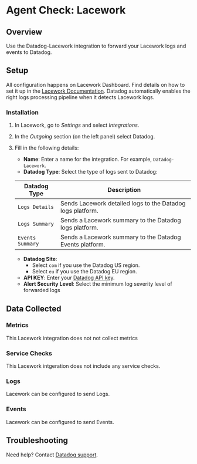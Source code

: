 # Agent Check: Lacework

## Overview

Use the Datadog-Lacework integration to forward your Lacework logs and events to Datadog.

## Setup

All configuration happens on Lacework Dashboard. Find details on how to set it up in the [Lacework Documentation][2]. Datadog automatically enables the right logs processing pipeline when it detects Lacework logs.

### Installation

1. In Lacework, go to _Settings_ and select _Integrations_.
2. In the _Outgoing_ section (on the left panel) select Datadog.
3. Fill in the following details:

   - **Name**: Enter a name for the integration. For example, `Datadog-Lacework`.
   - **Datadog Type**: Select the type of logs sent to Datadog:

    | Datadog Type     | Description                                                |
    | ---------------- | ---------------------------------------------------------- |
    | `Logs Details`   | Sends Lacework detailed logs to the Datadog logs platform. |
    | `Logs Summary`   | Sends a Lacework summary to the Datadog logs platform.     |
    | `Events Summary` | Sends a Lacework summary to the Datadog Events platform.   |

   - **Datadog Site**:
     - Select `com` if you use the Datadog US region.
     - Select `eu` if you use the Datadog EU region.
   - **API KEY**: Enter your [Datadog API key][3].
   - **Alert Security Level**: Select the minimum log severity level of forwarded logs

## Data Collected

### Metrics

This Lacework integration does not not collect metrics

### Service Checks

This Lacework intgeration does not include any service checks.

### Logs

Lacework can be configured to send Logs.

### Events

Lacework can be configured to send Events.

## Troubleshooting

Need help? Contact [Datadog support][7].

[1]: https://docs.datadoghq.com/integrations/lacework/
[2]: https://www.lacework.com/datadog/
[3]: https://app.datadoghq.com/account/settings#api
[7]: https://docs.datadoghq.com/help
